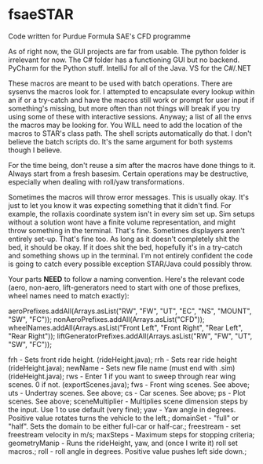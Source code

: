# fsaeSTAR
Code written for Purdue Formula SAE's CFD programme

As of right now, the GUI projects are far from usable. The python folder is irrelevant for now. The C# folder has a functioning GUI but no backend. PyCharm for the Python stuff. IntelliJ for all of the Java. VS for the C#/.NET

These macros are meant to be used with batch operations. There are sysenvs the macros look for. I attempted to encapsulate every lookup within an if or a try-catch and have the macros still work or prompt for user input if something's missing, but more often than not things will break if you try using some of these with interactive sessions. Anyway; a list of all the envs the macros may be looking for. You WILL need to add the location of the macros to STAR's class path. The shell scripts automatically do that. I don't believe the batch scripts do. It's the same argument for both systems though I believe.

For the time being, don't reuse a sim after the macros have done things to it. Always start from a fresh basesim. Certain operations may be destructive, especially when dealing with roll/yaw transformations.

Sometimes the macros will throw error messages. This is usually okay. It's just to let you know it was expecting something that it didn't find. For example, the rollaxis coordinate system isn't in every sim set up. Sim setups without a solution wont have a finite volume representation, and might throw something in the terminal. That's fine. Sometimes displayers aren't entirely set-up. That's fine too. As long as it doesn't completely shit the bed, it should be okay. If it does shit the bed, hopefully it's in a try-catch and something shows up in the terminal. I'm not entirely confident the code is going to catch every possible exception STAR/Java could possibly throw.

Your parts ****NEED**** to follow a naming convention. Here's the relevant code (aero, non-aero, lift-generators need to start with one of those prefixes, wheel names need to match exactly):

aeroPrefixes.addAll(Arrays.asList("RW", "FW", "UT", "EC", "NS", "MOUNT", "SW", "FC"));
nonAeroPrefixes.addAll(Arrays.asList("CFD"));
wheelNames.addAll(Arrays.asList("Front Left", "Front Right", "Rear Left", "Rear Right"));
liftGeneratorPrefixes.addAll(Arrays.asList("RW", "FW", "UT", "SW", "FC"));


frh - Sets front ride height. (rideHeight.java);
rrh - Sets rear ride height (rideHeight.java);
newName - Sets new file name (must end with .sim) (rideHeight.java);
rws - Enter 1 if you want to sweep through rear wing scenes. 0 if not. (exportScenes.java);
fws - Front wing scenes. See above;
uts - Undertray scenes. See above;
cs - Car scenes. See above;
ps - Plot scenes. See above;
sceneMultiplier - Multiplies scene dimension steps by the input. Use 1 to use default (very fine);
yaw - Yaw angle in degrees. Positive value rotates turns the vehicle to the left.;
domainSet - "full" or "half". Sets the domain to be either full-car or half-car.;
freestream - set freestream velocity in m/s;
maxSteps - Maximum steps for stopping criteria;
geometryManip - Runs the rideHeight, yaw, and (once I write it) roll set macros.;
roll - roll angle in degrees. Positive value pushes left side down.;
